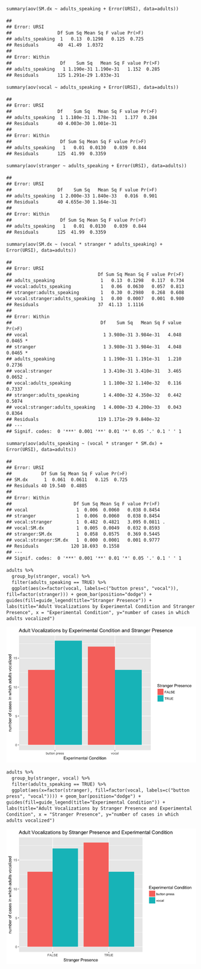     summary(aov(SM.dx ~ adults_speaking + Error(URSI), data=adults))

    ## 
    ## Error: URSI
    ##                 Df Sum Sq Mean Sq F value Pr(>F)
    ## adults_speaking  1   0.13  0.1298   0.125  0.725
    ## Residuals       40  41.49  1.0372               
    ## 
    ## Error: Within
    ##                  Df    Sum Sq   Mean Sq F value Pr(>F)
    ## adults_speaking   1 1.190e-31 1.190e-31   1.152  0.285
    ## Residuals       125 1.291e-29 1.033e-31

    summary(aov(vocal ~ adults_speaking + Error(URSI), data=adults))

    ## 
    ## Error: URSI
    ##                 Df    Sum Sq   Mean Sq F value Pr(>F)
    ## adults_speaking  1 1.180e-31 1.178e-31   1.177  0.284
    ## Residuals       40 4.003e-30 1.001e-31               
    ## 
    ## Error: Within
    ##                  Df Sum Sq Mean Sq F value Pr(>F)
    ## adults_speaking   1   0.01  0.0130   0.039  0.844
    ## Residuals       125  41.99  0.3359

    summary(aov(stranger ~ adults_speaking + Error(URSI), data=adults))

    ## 
    ## Error: URSI
    ##                 Df    Sum Sq   Mean Sq F value Pr(>F)
    ## adults_speaking  1 2.000e-33 1.840e-33   0.016  0.901
    ## Residuals       40 4.655e-30 1.164e-31               
    ## 
    ## Error: Within
    ##                  Df Sum Sq Mean Sq F value Pr(>F)
    ## adults_speaking   1   0.01  0.0130   0.039  0.844
    ## Residuals       125  41.99  0.3359

    summary(aov(SM.dx ~ (vocal * stranger * adults_speaking) + Error(URSI), data=adults))

    ## 
    ## Error: URSI
    ##                                Df Sum Sq Mean Sq F value Pr(>F)
    ## adults_speaking                 1   0.13  0.1298   0.117  0.734
    ## vocal:adults_speaking           1   0.06  0.0630   0.057  0.813
    ## stranger:adults_speaking        1   0.30  0.2980   0.268  0.608
    ## vocal:stranger:adults_speaking  1   0.00  0.0007   0.001  0.980
    ## Residuals                      37  41.13  1.1116               
    ## 
    ## Error: Within
    ##                                 Df    Sum Sq   Mean Sq F value Pr(>F)  
    ## vocal                            1 3.980e-31 3.984e-31   4.048 0.0465 *
    ## stranger                         1 3.980e-31 3.984e-31   4.048 0.0465 *
    ## adults_speaking                  1 1.190e-31 1.191e-31   1.210 0.2736  
    ## vocal:stranger                   1 3.410e-31 3.410e-31   3.465 0.0652 .
    ## vocal:adults_speaking            1 1.100e-32 1.140e-32   0.116 0.7337  
    ## stranger:adults_speaking         1 4.400e-32 4.350e-32   0.442 0.5074  
    ## vocal:stranger:adults_speaking   1 4.000e-33 4.200e-33   0.043 0.8364  
    ## Residuals                      119 1.171e-29 9.840e-32                 
    ## ---
    ## Signif. codes:  0 '***' 0.001 '**' 0.01 '*' 0.05 '.' 0.1 ' ' 1

    summary(aov(adults_speaking ~ (vocal * stranger * SM.dx) + Error(URSI), data=adults))

    ## 
    ## Error: URSI
    ##           Df Sum Sq Mean Sq F value Pr(>F)
    ## SM.dx      1  0.061  0.0611   0.125  0.725
    ## Residuals 40 19.540  0.4885               
    ## 
    ## Error: Within
    ##                       Df Sum Sq Mean Sq F value Pr(>F)  
    ## vocal                  1  0.006  0.0060   0.038 0.8454  
    ## stranger               1  0.006  0.0060   0.038 0.8454  
    ## vocal:stranger         1  0.482  0.4821   3.095 0.0811 .
    ## vocal:SM.dx            1  0.005  0.0049   0.032 0.8593  
    ## stranger:SM.dx         1  0.058  0.0575   0.369 0.5445  
    ## vocal:stranger:SM.dx   1  0.000  0.0001   0.001 0.9777  
    ## Residuals            120 18.693  0.1558                 
    ## ---
    ## Signif. codes:  0 '***' 0.001 '**' 0.01 '*' 0.05 '.' 0.1 ' ' 1

    adults %>%
      group_by(stranger, vocal) %>%
      filter(adults_speaking == TRUE) %>%
      ggplot(aes(x=factor(vocal, labels=c("button press", "vocal")), fill=factor(stranger))) + geom_bar(position="dodge") + guides(fill=guide_legend(title="Stranger Presence")) + labs(title="Adult Vocalizations by Experimental Condition and Stranger Presence", x = "Experimental Condition", y="number of cases in which adults vocalized")

![](README_files/figure-markdown_strict/unnamed-chunk-7-1.png)

    adults %>%
      group_by(stranger, vocal) %>%
      filter(adults_speaking == TRUE) %>%
      ggplot(aes(x=factor(stranger), fill=factor(vocal, labels=c("button press", "vocal")))) + geom_bar(position="dodge") + guides(fill=guide_legend(title="Experimental Condition")) + labs(title="Adult Vocalizations by Stranger Presence and Experimental Condition", x = "Stranger Presence", y="number of cases in which adults vocalized")

![](README_files/figure-markdown_strict/unnamed-chunk-8-1.png)
